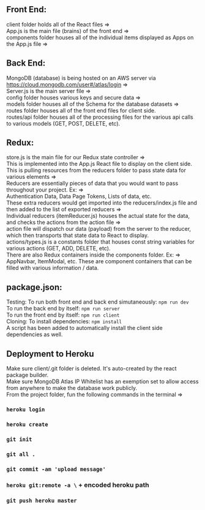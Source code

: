 <!-- Tutorial Based on Traversy Media Mern Stack Walkthrough --><br>
<!-- https://www.youtube.com/watch?v=5yTazHkDR4o --><br>

## Front End:

client folder holds all of the React files =><br>
App.js is the main file (brains) of the front end =><br>
components folder houses all of the individual items displayed as Apps on the App.js file =>

## Back End:

MongoDB (database) is being hosted on an AWS server via https://cloud.mongodb.com/user#/atlas/login =><br>
Server.js is the main server file =><br>
config folder houses various keys and secure data =><br>
models folder houses all of the Schema for the database datasets =><br>
routes folder houses all of the front end files for client side.<br>
routes/api folder houses all of the processing files for the various api calls to various models (GET, POST, DELETE, etc).

## Redux:

store.js is the main file for our Redux state controller =><br>
This is implemented into the App.js React file to display on the client side.<br>
This is pulling resources from the reducers folder to pass state data for various elements =><br>
Reducers are essentially pieces of data that you would want to pass throughout your project. Ex: =><br>
Authentication Data, Data Page Tokens, Lists of data, etc.<br>
These extra reducers would get imported into the reducers/index.js file and then added to the list of exported reducers =><br>
Individual reducers (itemReducer.js) houses the actual state for the data, and checks the actions from the action file =><br>
action file will dispatch our data (payload) from the server to the reducer, which then transports that state data to React to display.<br>
actions/types.js is a constants folder that houses const string variables for various actions (GET, ADD, DELETE, etc).<br>
There are also Redux containers inside the components folder. Ex: =><br>
AppNavbar, ItemModal, etc. These are component containers that can be filled with various information / data.

## package.json:

Testing:
To run both front end and back end simutaneously: `npm run dev`<br>
To run the back end by itself: `npm run server`<br>
To run the front end by itself: `npm run client`<br>
Cloning:
To install dependencies: `npm install`<br>
A script has been added to automatically install the client side dependencies as well.

## Deployment to Heroku

Make sure client/.git folder is deleted. It's auto-created by the react package builder.<br>
Make sure MongoDB Atlas IP Whitelist has an exemption set to allow access from anywhere to make the database work publicly.<br>
From the project folder, fun the following commands in the terminal =><br>

### `heroku login`

### `heroku create`

### `git init`

### `git all .`

### `git commit -am 'upload message'`

### `heroku git:remote -a \` + encoded heroku path

### `git push heroku master`
